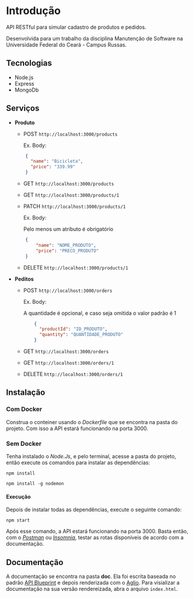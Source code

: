 # Introdução

API RESTful para simular cadastro de produtos e pedidos.

Desenvolvida para um trabalho da disciplina Manutenção de Software na Universidade Federal do Ceará - Campus Russas.

## Tecnologias

- Node.js
- Express
- MongoDb

## Serviços
+ **Produto**

   * POST
   `http://localhost:3000/products`

      Ex. Body:
    ```json
        {
          "name": "Bicicleta",
          "price": "339.99"
        }
    ```
   * GET 
   `http://localhost:3000/products`

   * GET 
   `http://localhost:3000/products/1`

   * PATCH
   `http://localhost:3000/products/1`

      Ex. Body:

      Pelo menos um atributo é obrigatório
    ```json
        {
            "name": "NOME_PRODUTO",
            "price": "PRECO_PRODUTO"
        }
    ```

   * DELETE
   `http://localhost:3000/products/1`

+ **Peditos**

  * POST
    `http://localhost:3000/orders`
    
       Ex. Body:
    
       A quantidade é opcional, e caso seja omitida o valor padrão é 1
    ```json
        {
          "productId": "ID_PRODUTO",
          "quantity": "QUANTIDADE_PRODUTO"
        }
    ```
  
  * GET 
   `http://localhost:3000/orders`
    
  * GET 
   `http://localhost:3000/orders/1`
    
  * DELETE
   `http://localhost:3000/orders/1`

## Instalação

### Com Docker

Construa o conteiner usando o *Dockerfile* que se encontra na pasta do projeto. Com isso a API estará funcionando na porta 3000.

### Sem Docker

Tenha instalado o *Node.Js*, e pelo terminal, acesse a pasta do projeto, então execute os comandos para instalar as dependências:

`npm install`

`npm install -g nodemon`

#### Execução

Depois de instalar todas as dependências, execute o seguinte comando:

`npm start`

Após esse comando, a API estará funcionando na porta 3000. Basta então, com o [*Postman*](https://www.getpostman.com/) ou [*Insomnia*](https://insomnia.rest/), testar as rotas disponíveis de acordo com a documentação.

## Documentação

A documentação se encontra na pasta **doc**. Ela foi escrita baseada no padrão [API Blueprint](https://apiblueprint.org/) e depois renderizada com o [Aglio](https://github.com/danielgtaylor/aglio). Para visializar a documentação na sua versão rendereizada, abra o arquivo `index.html`.
